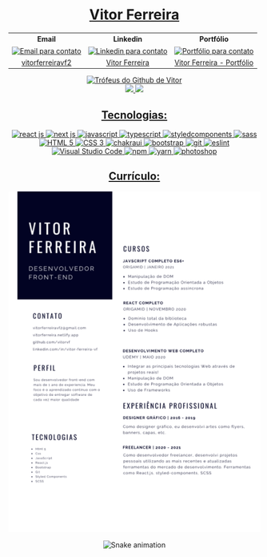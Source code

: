 <a href="https://github.com/vitorvf"> <h1 align="center"> Vitor Ferreira </h1> </a>

<table align="center" style="width:100%">

  <tr>
    <th align="center">
      <b align="center" text-align="center"> Email </b>
    </th>
    <th align="center">
      <b align="center" text-align="center"> Linkedin </b>
    </th>
    <th align="center">
      <b align="center" text-align="center"> Portfólio </b>
    </th>
   
  </tr>

  <tr>
    <td align="center">
      <div align="center" text-align="center"> 
        <a href="mailto:vitorferreiravf2@gmail.com">
          <img align="center" alt="Email para contato" src="https://img.shields.io/badge/Gmail-D14836?style=for-the-badge&logo=gmail&logoColor=white" />
        </a>
      </div>
    </td>
    <td align="center">
      <div align="center" text-align="center">
        <a href="https://www.linkedin.com/in/vitor-ferreira-vf/">
          <img align="center" alt="Linkedin para contato" src="https://img.shields.io/badge/LinkedIn-0077B5?style=for-the-badge&logo=linkedin&logoColor=white" />
        </a>
      </div>
    </td>
    <td align="center">
      <div align="center" text-align="center">
        <a href="https://vitorferreira.netlify.app/" disabled="">
          <img align="center" alt="Portfólio para contato" src="https://img.shields.io/badge/Portfolio-%23000000.svg?style=for-the-badge&logo=firefox&logoColor=#FF7139" />
        </a>
      </div>
    </td>
 
    
  
  </tr>

  <tr>
    <td align="center">
      <a align="center" href="mailto:vitorferreiravf2@gmail.com"> <span align="center" text-align="center"> vitorferreiravf2 </span> </a>
    </td>
    <td align="center">
      <a align="center" href="https://www.linkedin.com/in/vitor-ferreira-vf/"> <span align="center" text-align="center"> Vitor Ferreira </span> </a>
    </td>
    <td align="center">
<a align="center" href="https://vitorferreira.netlify.app/"> <span align="center" text-align="center"> Vitor Ferreira - Portfólio </span> </a>    </td>
    
  </tr>
  </table>
  <div style="width: 100%" align="center">
 <a href="#" disabled=""> <img alt="Trófeus do Github de Vitor" src="https://github-profile-trophy.vercel.app/?username=vitorvf&row=1&count_private=true" /> </a>
</div>


  <div> 
       <div align="center">
      <a href="https://github.com/vitorvf">
      <img height="180em" src="https://github-readme-stats.vercel.app/api?username=vitorvf&show_icons=true&theme=default&include_all_commits=true&count_private=true"/>
      <img height="180em" src="https://github-readme-stats.vercel.app/api/top-langs/?username=vitorvf&layout=compact&langs_count=7&theme=default"/>
    </div>
  </div>
    
 
   <div>
   <h2 align="center"> Tecnologias: </h2>                          
   <div align="center"> <a href="#" disabled=""> 
   <img alt="react js" src="https://img.shields.io/badge/React-20232A?style=for-the-badge&logo=react&logoColor=61DAFB" /> 
   <img alt="next js" src="https://img.shields.io/badge/Next-black?style=for-the-badge&logo=next.js&logoColor=white" /> 
  <img alt="javascript" src="https://img.shields.io/badge/JavaScript-323330?style=for-the-badge&logo=javascript&logoColor=F7DF1E" /> 
  <img alt="typescript" src="https://img.shields.io/badge/TypeScript-007ACC?style=for-the-badge&logo=typescript&logoColor=white" /> 
  <img alt="styledcomponents" src="https://img.shields.io/badge/styled--components-DB7093?style=for-the-badge&logo=styled-components&logoColor=white" /> 
  <img alt="sass" src="https://img.shields.io/badge/Sass-CC6699?style=for-the-badge&logo=sass&logoColor=white" /> 
  <img alt="HTML 5" src="https://img.shields.io/badge/HTML5-E34F26?style=for-the-badge&logo=html5&logoColor=white" /> 
   <img alt="CSS 3" src="https://img.shields.io/badge/CSS3-1572B6?style=for-the-badge&logo=css3&logoColor=white" /> 
   <img alt="chakraui" src="https://img.shields.io/badge/chakra-%234ED1C5.svg?style=for-the-badge&logo=chakraui&logoColor=white" /> 
  <img alt="bootstrap" src="https://img.shields.io/badge/Bootstrap-563D7C?style=for-the-badge&logo=bootstrap&logoColor=white" /> 
  <img alt="git" src="https://img.shields.io/badge/Git-F05032?style=for-the-badge&logo=git&logoColor=white" /> 
  <img alt="eslint" src="https://badges.aleen42.com/src/eslint.svg" height="28" /> 
  <img alt="Visual Studio Code" src="https://img.shields.io/badge/Visual_Studio-5C2D91?style=for-the-badge&logo=visual%20studio&logoColor=white" /> 
  <img alt="npm" src="https://img.shields.io/badge/npm-CB3837?style=for-the-badge&logo=npm&logoColor=white" /> <img alt="yarn" src="https://img.shields.io/badge/Yarn-2C8EBB?style=for-the-badge&logo=yarn&logoColor=white" /> 
  <img alt="photoshop" src="https://img.shields.io/badge/adobe%20photoshop-%2331A8FF.svg?style=for-the-badge&logo=adobe%20photoshop&logoColor=white" /> 
       <div align="center"> <a href="#" disabled=""> 

<div/>
         
## Currículo:


<div align="center">
  <a href="https://raw.githubusercontent.com/vitorvf/vitorvf/master/cv.pdf"> <img src="./output.png" alt="Meu currículo, clique aqui para abrir" /> </a>
</div>


  ![Snake animation](https://github.com/vitorvf/vitorvf/blob/output/github-contribution-grid-snake.svg)
 
</div>
       

    
